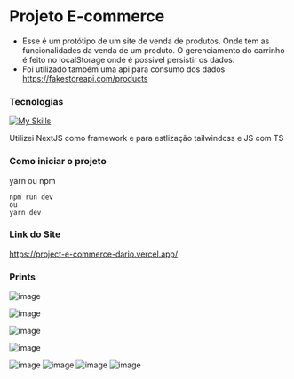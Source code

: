 # Projeto E-commerce

- Esse é um protótipo de um site de venda de produtos. Onde tem as funcionalidades da venda de um produto. O gerenciamento do carrinho é feito no localStorage onde é possivel persistir os dados.
- Foi utilizado também uma api para consumo dos dados https://fakestoreapi.com/products

### Tecnologias
  [![My Skills](https://skillicons.dev/icons?i=next,tailwind,typescript)](https://skillicons.dev)

Utilizei NextJS como framework e para estlização tailwindcss e JS com TS


### Como iniciar o projeto
yarn ou npm
```
npm run dev
ou
yarn dev
```
### Link do Site
https://project-e-commerce-dario.vercel.app/

### Prints
![image](https://github.com/Sh4kaa/project-e-commerce/assets/27507717/9887d81b-c7de-46a9-b059-36cdd6f17242)

![image](https://github.com/Sh4kaa/project-e-commerce/assets/27507717/ada172f5-7f43-4249-846c-44b650de9f83)

![image](https://github.com/Sh4kaa/project-e-commerce/assets/27507717/2e2884c6-703a-4a15-a87e-6d5887287eff)

![image](https://github.com/Sh4kaa/project-e-commerce/assets/27507717/bf8be9c8-9b81-44e8-9a10-66d144abe198)

![image](https://github.com/Sh4kaa/project-e-commerce/assets/27507717/97e8fa0d-2dfc-4b7e-b871-df2ed98487b5)
![image](https://github.com/Sh4kaa/project-e-commerce/assets/27507717/34b640de-abc5-42e8-ba7b-bdb35dc40085)
![image](https://github.com/Sh4kaa/project-e-commerce/assets/27507717/94e23bb6-bd49-4093-9fc4-fba7618526c2)
![image](https://github.com/Sh4kaa/project-e-commerce/assets/27507717/de08c693-7dbd-45fb-931c-d9c7000cd20f)

